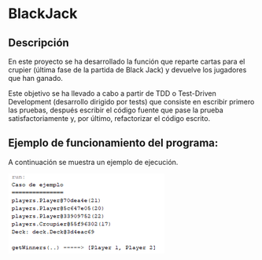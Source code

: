 # BlackJack

## Descripción 

En este proyecto se ha desarrollado la función que reparte cartas para el crupier (última fase de la partida de Black Jack) y devuelve los jugadores que han ganado.

Este objetivo se ha llevado a cabo a partir de TDD o Test-Driven Development (desarrollo dirigido por tests) que consiste en escribir primero las pruebas, después escribir el código fuente que pase la prueba satisfactoriamente y, por último, refactorizar el código escrito.

## Ejemplo de funcionamiento del programa:

A continuación se muestra un ejemplo de ejecución.

![Ejemplo BlackJack](https://github.com/FerPellicerKatas/BlackJack/blob/master/imagenEjemplo/Resultado%20BlackJack.png)
